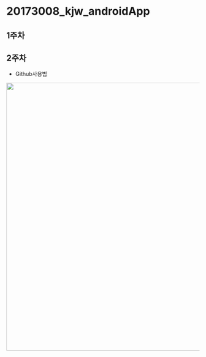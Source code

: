 # 20173008_kjw_androidApp

## 1주차

## 2주차
  - Github사용법

<img width="700" height="700" src="./png/20173008_김지원_캡스톤2주차과제.jpg"></img>

